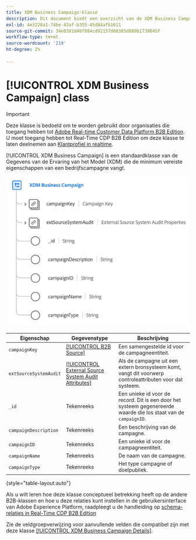 ```yaml
---
title: XDM Business Campaign-klasse
description: Dit document biedt een overzicht van de XDM Business Campaign-klasse in het XDM-model (Experience Data Model).
exl-id: 4e3228a1-74be-43af-b355-45d84afb1611
source-git-commit: 34e0381d40f884cd92157d08385d889b1739845f
workflow-type: tm+mt
source-wordcount: '219'
ht-degree: 2%

---
```


# [!UICONTROL XDM Business Campaign] class

>[!IMPORTANT]
>
>Deze klasse is bedoeld om te worden gebruikt door organisaties die toegang hebben tot [Adobe Real-time Customer Data Platform B2B Edition](../../../rtcdp/b2b-overview.md). U moet toegang hebben tot Real-Time CDP B2B Edition om deze klasse te laten deelnemen aan [Klantprofiel in realtime](../../../profile/home.md).

[!UICONTROL XDM Business Campaign] is een standaardklasse van de Gegevens van de Ervaring van het Model (XDM) die de minimum vereiste eigenschappen van een bedrijfscampagne vangt.

![De structuur van de XDM Business Campaign-klasse zoals deze wordt weergegeven in de gebruikersinterface](../../images/classes/b2b/business-campaign.png)

| Eigenschap | Gegevenstype | Beschrijving |
| --- | --- | --- |
| `campaignKey` | [[!UICONTROL B2B Source]](../../data-types/b2b-source.md) | Een samengestelde id voor de campagneentiteit. |
| `extSourceSystemAudit` | [[!UICONTROL External Source System Audit Attributes]](../../data-types/external-source-system-audit-attributes.md) | Als de campagne uit een extern bronsysteem komt, vangt dit voorwerp controleattributen voor dat systeem. |
| `_id` | Tekenreeks | Een unieke id voor de record. Dit is een door het systeem gegenereerde waarde die los staat van de `campaignID`. |
| `campaignDescription` | Tekenreeks | Een beschrijving van de campagne. |
| `campaignID` | Tekenreeks | Een unieke id voor de campagneentiteit. |
| `campaignName` | Tekenreeks | De naam van de campagne. |
| `campaignType` | Tekenreeks | Het type campagne of doelpubliek. |

{style="table-layout:auto"}

Als u wilt leren hoe deze klasse conceptueel betrekking heeft op de andere B2B-klassen en hoe u deze relaties kunt instellen in de gebruikersinterface van Adobe Experience Platform, raadpleegt u de handleiding op [schema-relaties in Real-Time CDP B2B Edition](../../tutorials/relationship-b2b.md)

Zie de veldgroepverwijzing voor aanvullende velden die compatibel zijn met deze klasse [[!UICONTROL XDM Business Campaign Details]](../../field-groups/b2b-campaign/details.md).
